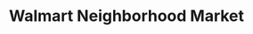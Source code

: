 ---
title: "Walmart Neighborhood Market"
url: /pomona/walmart-neighborhood-market/
shop: supermarket
---